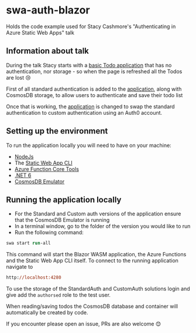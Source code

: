 # swa-auth-blazor
Holds the code example used for Stacy Cashmore's "Authenticating in Azure Static Web Apps" talk 

## Information about talk

During the talk Stacy starts with a [basic Todo application](./Start) that has no authentication, nor storage - so when the page is refreshed all the Todos are lost 😢

First of all standard authentication is added to the [application](./StandardAuth), along with CosmosDB storage, to allow users to authenticate and save their todo list

Once that is working, the [application](./CustomAuth) is changed to swap the standard authentication to custom authentication using an Auth0 account.

## Setting up the environment

To run the application locally you will need to have on your machine:

- [NodeJs](https://nodejs.org/en/)
- The [Static Web App CLI](https://azure.github.io/static-web-apps-cli/)
- [Azure Function Core Tools](https://learn.microsoft.com/en-us/azure/azure-functions/functions-run-local?tabs=v4%2Cwindows%2Ccsharp%2Cportal%2Cbash)
- [.NET 6](https://dotnet.microsoft.com/en-us/download/dotnet/6.0)
- [CosmosDB Emulator](https://learn.microsoft.com/en-us/azure/cosmos-db/local-emulator?tabs=ssl-netstd21)

## Running the application locally

- For the Standard and Custom auth versions of the application ensure that the CosmosDB Emulator is running
- In a terminal window, go to the folder of the version you would like to run
- Run the following command:

``` ps
swa start run-all
```

This command will start the Blazor WASM application, the Azure Functions and the Static Web App CLI itself. To connect to the running application navigate to

```ps
http://localhost:4280
```

To use the storage of the StandardAuth and CustomAuth solutions login and give add the `authorsed` role to the test user.

When reading/saving todos the CosmosDB database and container will automatically be created by code.

If you encounter please open an issue, PRs are also welcome 😊
